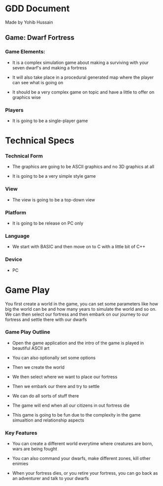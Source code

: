 # GDD Document 

Made by Yohib Hussain

## Game: Dwarf Fortress

### Game Elements: 

- It is a complex simulation game about making a surviving with your seven dwarf's and making a fortress

- It will also take place in a procedural generated map where the player can see what is going on

- It should be a very complex game on topic and have a little to offer on graphics wise

### Players

- It is going to be a single-player game 

# Technical Specs


### Technical Form

- The graphics are going to be ASCII graphics and no 3D graphics at all

- It is going to be a very simple style game

### View

- The view is going to be a top-down view 

### Platform

- It is going to be release on PC only

### Language

- We start with BASIC and then move on to C with a little bit of C++

### Device

- PC

# Game Play

You first create a world in the game, you can set some parameters like how big the world can be and how many years to simulate the world and so on. We can then select our fortress and then embark on our journey to our fortress and settle there with our dwarfs

### Game Play Outline

- Open the game application and the intro of the game is played in beautiful ASCII art

- You can also optionally set some options

- Then we create the world

- We then select where we want to place our fortress

- Then we embark our there and try to settle

- We can do all sorts of stuff there

- The game will end when all our citizens in out fortress die

- This game is going to be fun due to the complexity in the game simualtion and relationship aspects

### Key Features

- You can create a different world everytime where creatures are born, wars are being fought

- You can also command your dwarfs, make different zones, kill other enimies

- When your fortress dies, or you retire your fortress, you can go back as an adventurer and talk to your dwarfs